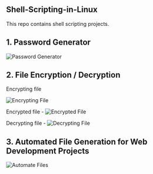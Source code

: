 ## Shell-Scripting-in-Linux

This repo contains shell scripting projects.

## 1. Password Generator
![Password Generator](https://github.com/Tejasshack/shellcode/tree/main/Images/password%20generator.png)

## 2. File Encryption / Decryption
Encrypting file

![Encrypting File](https://github.com/Tejasshack/shellcode/tree/main/Images/encrypt.png)

Encrypted file - 
![Encrypted File](https://github.com/Tejasshack/shellcode/tree/main/Images/encrypted%20file.png)

Decrypting file - 
![Decrypting File](https://github.com/Tejasshack/shellcode/tree/main/Images/decrypt.png)

## 3. Automated File Generation for Web Development Projects
![Automate Files](https://github.com/Tejasshack/shellcode/tree/main/Images/automate%20files.png)

